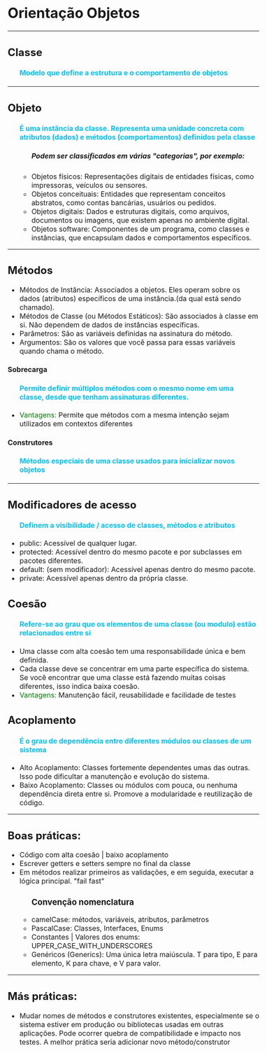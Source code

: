 <html lang="PT-BR">
<head>
    <title></title>
    <style>
        #enfase {
            color: green;
        }
        .def {
            color: #00BFFF;
            list-style-type: none;
        }
    </style>
</head>

<body style="font-size: 16px">
    <h1>Orientação Objetos</h1>
    <hr>
    <h2>Classe</h2>
    <ul>
        <li class="def"><h4>Modelo que define a estrutura e o comportamento de objetos</h4></li>
    </ul>
    <hr>
    <h2>Objeto</h2>
    <ul>
        <li class="def"><h4>É uma instância da classe. Representa uma unidade concreta com atributos (dados)
         e métodos (comportamentos) definidos pela classe
        </h4></li>
        <ul>
            <h5>Podem ser classificados em várias "categorias", por exemplo:</h5>
            <li>Objetos físicos: Representações digitais de entidades físicas, como impressoras, veículos ou sensores.</li>
            <li>Objetos conceituais: Entidades que representam conceitos abstratos, como contas bancárias, usuários ou pedidos.</li>
            <li>Objetos digitais: Dados e estruturas digitais, como arquivos, documentos ou imagens, que existem apenas no ambiente digital.</li>
            <li>Objetos software: Componentes de um programa, como classes e instâncias, que encapsulam dados e comportamentos específicos.</li>
        </ul>
    </ul>
    <hr>
    <h2>Métodos</h2>
    <ul>
        <li>Métodos de Instância: Associados a objetos. Eles operam sobre os dados (atributos) específicos de uma instância.(da qual está sendo chamado).</li>
        <li>Métodos de Classe (ou Métodos Estáticos): São associados à classe em si. Não dependem de dados de instâncias específicas.
        <li>Parâmetros: São as variáveis definidas na assinatura do método.
        <li>Argumentos: São os valores que você passa para essas variáveis quando chama o método.</li>
    </ul>
    <h4>Sobrecarga</h4>
    <ul>
        <li class="def"><h4>Permite definir múltiplos métodos com o mesmo nome em uma classe, desde que tenham assinaturas diferentes.</h4></li>
        <li><span id="enfase">Vantagens:</span> Permite que métodos com a mesma intenção sejam utilizados em contextos diferentes</li>
    </ul>
    <h4>Construtores</h4>
    <ul>
        <li class="def"><h4>Métodos especiais de uma classe usados para inicializar novos objetos</h4></li>
    </ul>
    <hr>
    <h2>Modificadores de acesso</h2>
    <ul>
        <li class="def"><h4>Definem a visibilidade / acesso de classes, métodos e atributos</h4>
        <li>public: Acessível de qualquer lugar.</li>
        <li>protected: Acessível dentro do mesmo pacote e por subclasses em pacotes diferentes.</li>
        <li>default: (sem modificador): Acessível apenas dentro do mesmo pacote.</li>
        <li>private: Acessível apenas dentro da própria classe.</li>
    </ul>
    <h2>Coesão</h2>
    <ul>
        <li class="def"><h4> Refere-se ao grau que os elementos de uma classe (ou modulo) estão relacionados entre si</h4></li>
        <li>Uma classe com alta coesão tem uma responsabilidade única e bem definida.</li>
        <li>Cada classe deve se concentrar em uma parte específica do sistema. Se você encontrar que uma classe está fazendo muitas coisas diferentes, isso indica baixa coesão.</li>
        <li><span id="enfase">Vantagens:</span> Manutenção fácil, reusabilidade e facilidade de testes</li>
    </ul>
    <h2>Acoplamento</h2>
    <ul>
        <li class="def"><h4>É o grau de dependência entre diferentes módulos ou classes de um sistema</h4></li>
        <li>Alto Acoplamento: Classes fortemente dependentes umas das outras. Isso pode dificultar a manutenção e evolução do sistema.</li>
        <li>Baixo Acoplamento: Classes ou módulos com pouca, ou nenhuma dependência direta entre si. Promove a modularidade e reutilização de código.</li>
    </ul>
    <hr>
    <h2>Boas práticas:</h2>
    <ul>
        <li>Código com alta coesão | baixo acoplamento</li>
        <li>Escrever getters e setters sempre no final da classe</li>
        <li>Em métodos realizar primeiros as validações, e em seguida, executar a lógica principal. "fail fast"</li>
        <ul>
            <li style="list-style-type: none"><h3>Convenção nomenclatura </h3></li>
            <li>camelCase: métodos, variáveis, atributos, parâmetros</li>
            <li>PascalCase: Classes, Interfaces, Enums</li>
            <li>Constantes | Valores dos enums: UPPER_CASE_WITH_UNDERSCORES</li>
            <li>Genéricos (Generics): Uma única letra maiúscula. T para tipo, E para elemento, K para chave, e V para valor.</li>
        </ul>
    </ul>
    <hr>
    <h2>Más práticas:</h2>
    <ul>
        <li>Mudar nomes de métodos e construtores existentes, especialmente se o sistema estiver em produção ou bibliotecas
        usadas em outras aplicações. Pode ocorrer quebra de compatibilidade e impacto nos testes. A melhor prática seria
        adicionar novo método/construtor</li>
    </ul>
</body>
</html>
